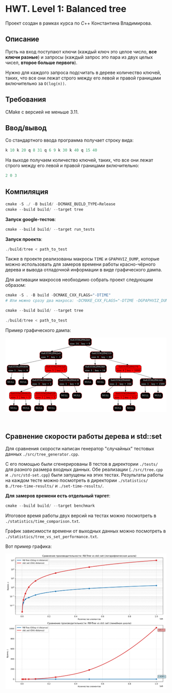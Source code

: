 # HWT. Level 1: Balanced tree

Проект создан в рамках курса по $C$++ Константина Владимирова.

## Описание

Пусть на вход поступают ключи (каждый ключ это целое число, **все ключи
разные**) и запросы (каждый запрос это пара из двух целых чисел, **второе
больше первого**).

Нужно для каждого запроса подсчитать в дереве количество ключей, таких,
что все они лежат строго между его левой и правой границами включительно за `O(log(n))`.

## Требования
CMake с версией не меньше 3.11.

## Ввод/вывод
Со стандартного ввода программа получает строку вида:
```powershell
k 10 k 20 q 8 31 q 6 9 k 30 k 40 q 15 40
```

На выходе получаем количество ключей, таких, что все они лежат строго между его левой и правой границами включительно:
```powershell
2 0 3
```

## Компиляция
```powershell
cmake -S ./ -B build/ -DCMAKE_BUILD_TYPE=Release
cmake --build build/ --target tree
```

**Запуск google-тестов**:
```powershell
cmake --build build/ --target run_tests
```

**Запуск проекта**:
```powershell
./build/tree < path_to_test
```

Также в проекте реализованы макросы `TIME` и  `GPAPHVIZ_DUMP`, которые можно использовать для замеров времени работы красно-чёрного дерева и вывода отладочной информации в виде графического дампа. 

Для активации макросов необходимо собрать проект следующим образом:
```powershell
cmake -S . -B build -DCMAKE_CXX_FLAGS="-DTIME" 
# Или можно сразу два макроса: -DCMAKE_CXX_FLAGS="-DTIME -DGPAPHVIZ_DUMP"
```
```powershell
cmake --build build/ --target tree
```
```powershell
./build/tree < path_to_test
```



Пример графического дампа:

![alt text](images/graphviz_dump.png)

<br>

## Сравнение скорости работы дерева и std::set

Для сравнения скорости написан генератор "случайных" тестовых данных `./src/tree_generator.cpp`. 

С его помощью были сгенерированы 8 тестов в директории `./tests/` для разного размера входных данных. Обе реализации (`./src/tree.cpp` и `./src/std-set.cpp`) были запущены на этих тестах. Результаты работы на каждом тесте можно посмотреть в директории `./statistics/` в`./tree-time-results/` и `./set-time-results/`.

**Для замеров времени есть отдельный таргет**:
```powershell
cmake --build build/ --target benchmark
```

Итоговое время работы двух версий на тестах можно посмотреть в `./statistics/time_comparison.txt`. 

График зависимости времени от выходных данных можно посмотреть в `./statistics/tree_vs_set_performance.txt`. 

Вот пример графика:

![alt text](images/tree_vs_set_performance.png)
